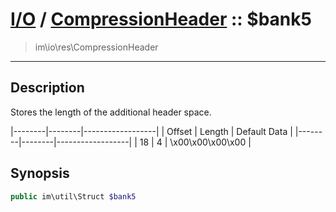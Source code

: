 # [I/O](io.md) / [CompressionHeader](io-CompressionHeader.md) :: $bank5
 > im\io\res\CompressionHeader
____

## Description
Stores the length of the additional header space.

|--------|--------|------------------|
| Offset | Length | Default Data     |
|--------|--------|------------------|
| 18     | 4      | \x00\x00\x00\x00 |

## Synopsis
```php
public im\util\Struct $bank5
```
